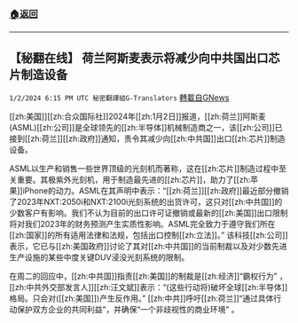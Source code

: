 ###  [:house:返回](README.md)
---


## 【秘翻在线】    荷兰阿斯麦表示将减少向中共国出口芯片制造设备
`1/2/2024 6:15 PM UTC 秘密翻譯組G-Translators` [轉載自GNews](https://gnews.org/articles/2176673)



[[zh:美国]][[zh:合众国际社]]2024年[[zh:1月2日]]报道，[[zh:荷兰]]阿斯麦(ASML)[[zh:公司]]是全球领先的[[zh:半导体]]机械制造商之一，该[[zh:公司]]已接到[[zh:荷兰]][[zh:政府]]通知，责令其减少向[[zh:中共国]]出口[[zh:芯片]]制造设备。

ASML以生产和销售一些世界顶级的光刻机而著称，这在[[zh:芯片]]制造过程中至关重要。其极紫外光刻机，用于制造最先进的[[zh:芯片]]，助力了[[zh:苹果]]iPhone的动力。ASML在其声明中表示：“[[zh:荷兰]][[zh:政府]]最近部分撤销了2023年NXT:2050i和NXT:2100i光刻系统的出货许可，这只对[[zh:中共国]]的少数客户有影响。我们不认为目前的出口许可证撤销或最新的[[zh:美国]]出口限制将对我们2023年的财务预测产生实质性影响。ASML完全致力于遵守我们所在[[zh:国家]]的所有适用法律和法规，包括出口控制[[zh:立法]]。” 该科技[[zh:公司]]表示，它已与[[zh:美国政府]]讨论了其对[[zh:中共国]]的当前制裁以及对少数先进生产设施的某些中度关键DUV浸没光刻系统的限制。 

在周二的回应中，[[zh:中共国]]指责[[zh:美国]]的制裁是[[zh:经济]]“霸权行为” ，[[zh:中共外交部发言人]][[zh:汪文斌]]表示：“(这些行动将)破坏全球[[zh:半导体]]格局。只会对([[zh:美国]])产生反作用。” [[zh:中共]]呼吁[[zh:荷兰]]“通过具体行动保护双方企业的共同利益”，并确保“一个非歧视性的商业环境” 。
